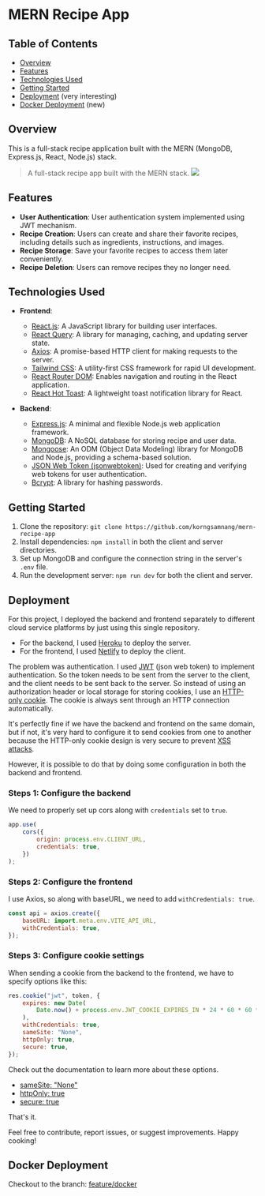 # MERN Recipe App

## Table of Contents

-   [Overview](#overview)
-   [Features](#features)
-   [Technologies Used](#technologies-used)
-   [Getting Started](#getting-started)
-   [Deployment](#deployment) (very interesting)
-   [Docker Deployment](#docker-deployment) (new)

## Overview

This is a full-stack recipe application built with the MERN (MongoDB, Express.js, React, Node.js) stack.

> A full-stack recipe app built with the MERN stack.
> ![](https://github.com/korngsamnang/mern-recipe-app/assets/99709883/3bb17d35-4fac-48b9-b901-78bdbe514bc9)

## Features

-   **User Authentication**: User authentication system implemented using JWT mechanism.
-   **Recipe Creation**: Users can create and share their favorite recipes, including details such as ingredients,
    instructions, and images.
-   **Recipe Storage**: Save your favorite recipes to access them later conveniently.
-   **Recipe Deletion**: Users can remove recipes they no longer need.

## Technologies Used

-   **Frontend**:

    -   [React.js]: A JavaScript library for building user interfaces.
    -   [React Query]: A library for managing, caching, and updating server state.
    -   [Axios]: A promise-based HTTP client for making requests to the server.
    -   [Tailwind CSS]: A utility-first CSS framework for rapid UI development.
    -   [React Router DOM]: Enables navigation and routing in the React application.
    -   [React Hot Toast]: A lightweight toast notification library for React.

-   **Backend**:
    -   [Express.js]: A minimal and flexible Node.js web application framework.
    -   [MongoDB]: A NoSQL database for storing recipe and user data.
    -   [Mongoose]: An ODM (Object Data Modeling) library for MongoDB and Node.js, providing a schema-based solution.
    -   [JSON Web Token (jsonwebtoken)]: Used for creating and verifying web tokens for user authentication.
    -   [Bcrypt]: A library for hashing passwords.

## Getting Started

1. Clone the repository: `git clone https://github.com/korngsamnang/mern-recipe-app`
2. Install dependencies: `npm install` in both the client and server directories.
3. Set up MongoDB and configure the connection string in the server's `.env` file.
4. Run the development server: `npm run dev` for both the client and server.

## Deployment

For this project, I deployed the backend and frontend separately to different cloud service platforms by just using this
single repository.

-   For the backend, I used [Heroku](https://www.heroku.com/) to deploy the server.
-   For the frontend, I used [Netlify](https://www.netlify.com/) to deploy the client.

The problem was authentication. I used [JWT](https://jwt.io/) (json web token) to implement authentication. So the token
needs to be
sent
from the server to the client, and the client needs to be sent back to the server. So instead of using an authorization
header or local storage for storing cookies, I use
an [HTTP-only cookie](https://developer.mozilla.org/en-US/docs/Web/HTTP/Cookies). The cookie is always sent through an
HTTP
connection automatically.

It's perfectly fine if we have the backend and frontend on the same domain, but if not, it's very hard to configure it
to send cookies from one to another because the HTTP-only cookie design is very secure to
prevent [XSS attacks](https://en.wikipedia.org/wiki/Cross-site_scripting).

However, it is possible to do that by doing some configuration in both the backend and frontend.

### Steps 1: Configure the backend

We need to properly set up cors along with `credentials` set to `true`.

```javascript
app.use(
    cors({
        origin: process.env.CLIENT_URL,
        credentials: true,
    })
);
```

### Steps 2: Configure the frontend

I use Axios, so along with baseURL, we need to add `withCredentials: true`.

```javascript
const api = axios.create({
    baseURL: import.meta.env.VITE_API_URL,
    withCredentials: true,
});
```

### Steps 3: Configure cookie settings

When sending a cookie from the backend to the frontend, we have to specify options like this:

```javascript
res.cookie("jwt", token, {
    expires: new Date(
        Date.now() + process.env.JWT_COOKIE_EXPIRES_IN * 24 * 60 * 60 * 1000
    ),
    withCredentials: true,
    sameSite: "None",
    httpOnly: true,
    secure: true,
});
```

Check out the documentation to learn more about these options.

-   [sameSite: "None"](https://developer.mozilla.org/en-US/docs/Web/HTTP/Headers/Set-Cookie/SameSite)
-   [httpOnly: true](https://developer.mozilla.org/en-US/docs/Web/HTTP/Cookies#restrict_access_to_cookies)
-   [secure: true](https://developer.mozilla.org/en-US/docs/Web/HTTP/Cookies#restrict_access_to_cookies)

That's it.

Feel free to contribute, report issues, or suggest improvements. Happy cooking!

[React.js]: https://react.dev/
[React Query]: https://tanstack.com/query/latest/
[Axios]: https://axios-http.com/docs/intro/
[Tailwind CSS]: https://tailwindcss.com//
[React Router DOM]: https://reactrouter.com/en/main/
[React Hot Toast]: https://react-hot-toast.com//
[Express.js]: https://expressjs.com//
[MongoDB]: https://www.mongodb.com//
[Mongoose]: https://mongoosejs.com//
[JSON Web Token (jsonwebtoken)]: https://jwt.io//
[Bcrypt]: https://www.npmjs.com/package/bcrypt/

## Docker Deployment

Checkout to the branch: [feature/docker](https://github.com/korngsamnang/mern-recipe-app/tree/feature/docker)
